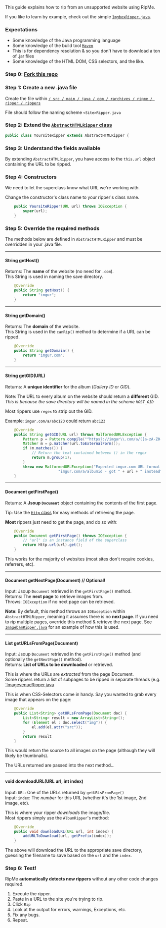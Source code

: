 This guide explains how to rip from an unsupported website using RipMe.

If you like to learn by example, check out the simple [`ImgboxRipper.java`](https://github.com/4pr0n/ripme/blob/master/src/main/java/com/rarchives/ripme/ripper/rippers/ImgboxRipper.java).

### Expectations
* Some knowledge of the Java programming language
* Some knowledge of the build tool [`Maven`](http://maven.apache.org/)
 * This is for dependency resolution & so you don't have to download a ton of .jar files
* Some knowledge of the HTML DOM, CSS selectors, and the like.

### Step 0: [Fork this repo](https://help.github.com/articles/fork-a-repo)

### Step 1: Create a new .java file
Create the file within [`/ src / main / java / com / rarchives / ripme / ripper / rippers`](https://github.com/4pr0n/ripme/tree/master/src/main/java/com/rarchives/ripme/ripper/rippers)

File should follow the naming scheme `<Site>Ripper.java`

### Step 2: Extend the [`AbstractHTMLRipper` class](https://github.com/4pr0n/ripme/blob/master/src/main/java/com/rarchives/ripme/ripper/AbstractHTMLRipper.java)

```java
public class YoursiteRipper extends AbstractHTMLRipper {
```

### Step 3: Understand the fields available

By extending `AbstractHTMLRipper`, you have access to the `this.url` object containing the URL to be ripped.

### Step 4: Constructors

We need to let the superclass know what URL we're working with.

Change the constructor's class name to your ripper's class name.

```java
    public YoursiteRipper(URL url) throws IOException {
        super(url);
    }
```

### Step 5: Override the required methods

The methods below are defined in `AbstractHTMLRipper` and must be overridden in your .java file.

---

#### String getHost()

Returns: The **name** of the website (no need for `.com`).  
This String is used in naming the save directory.  
```java
    @Override
    public String getHost() {
        return "imgur";
    }
```

---

#### String getDomain()

Returns: The **domain** of the website.  
This String is used in the `canRip()` method to determine if a URL can be ripped.  
```java
    @Override
    public String getDomain() {
        return "imgur.com";
    }
```

---

#### String getGID(URL)

Returns: A **unique identifier** for the album (*Gallery ID* or *GID*).

Note: The URL to every album on the website should return a **different** GID.  
*This is because the save directory will be named in the scheme `HOST_GID`*

Most rippers use `regex` to strip out the GID.

Example: `imgur.com/a/abc123` could return `abc123`

```java
    @Override
    public String getGID(URL url) throws MalformedURLException {
        Pattern p = Pattern.compile("^https?://imgur\\.com/a/([a-zA-Z0-9]+).*$");
        Matcher m = p.matcher(url.toExternalForm());
        if (m.matches()) {
            // Return the text contained between () in the regex
            return m.group(1);
        }
        throw new MalformedURLException("Expected imgur.com URL format: " +
                        "imgur.com/a/albumid - got " + url + " instead");
    }
```

---

#### Document getFirstPage()

Returns: A **Jsoup `Document`** object containing the contents of the first page.  

Tip: Use the [`Http` class](https://github.com/4pr0n/ripme/blob/master/src/main/java/com/rarchives/ripme/utils/Http.java) for easy methods of retrieving the page.

**Most** rippers just need to get the page, and do so with:

```java
    @Override
    public Document getFirstPage() throws IOException {
        // "url" is an instance field of the superclass
        return Http.url(url).get();
    }
```

This works for the majority of websites (most sites don't require cookies, referrers, etc).

---

#### Document getNextPage(Document) // Optional!

Input: Jsoup `Document` retrieved in the `getFirstPage()` method.  
Returns: The **next page** to retrieve images from.  
Throws: `IOException` if no next page can be retrieved.

**Note**: By default, this method throws an `IOException` within `AbstractHTMLRipper`, meaning it assumes there is no **next page**. If you need to rip multiple pages, override this method & retrieve the next page. See [`ImagebamRipper.java`](https://github.com/4pr0n/ripme/blob/master/src/main/java/com/rarchives/ripme/ripper/rippers/ImagebamRipper.java#L70) for an example of how this is used.

---

#### List<String> getURLsFromPage(Document)

Input: Jsoup `Document` retrieved in the `getFirstPage()` method (and optionally the `getNextPage()` method).  
Returns: **List of URLs to be downloaded** or retrieved.

This is where the URLs are *extracted* from the page Document.  
Some rippers return a list of subpages to be ripped in separate threads (e.g. [`ImagevenueRipper.java](https://github.com/4pr0n/ripme/blob/master/src/main/java/com/rarchives/ripme/ripper/rippers/ImagevenueRipper.java#L67)

This is when CSS-Selectors come in handy. Say you wanted to grab every image that appears on the page:

```java
    @Override
    public List<String> getURLsFromPage(Document doc) {
        List<String> result = new ArrayList<String>();
        for (Element el : doc.select("img")) {
            el.add(el.attr("src"));
        }
        return result
    }
```

This would return the source to all images on the page (although they will likely be thumbnails).

The URLs returned are passed into the next method...

---

#### void downloadURL(URL url, int index)

Input: `URL`: One of the URLs returned by `getURLsFromPage()`  
Input: `index`: The *number* for this URL (whether it's the 1st image, 2nd image, etc).

This is where your ripper *downloads* the image/file.  
Most rippers simply use the `AlbumRipper`'s method:
```java
    @Override
    public void downloadURL(URL url, int index) {
        addURLToDownload(url, getPrefix(index));
    }
```

The above will download the URL to the appropriate save directory, guessing the filename to save based on the `url` and the `index`.

### Step 6: Test!

RipMe **automatically detects new rippers** without any other code changes required.

1. Execute the ripper.  
2. Paste in a URL to the site you're trying to rip.
3. Click `Rip`
4. Look at the output for errors, warnings, Exceptions, etc.
5. Fix any bugs.
6. Repeat.
